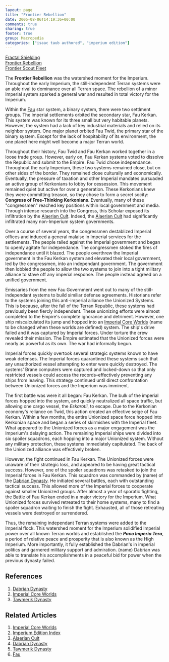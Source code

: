 ```yaml
---
layout: page
title: "Frontier Rebellion"
date: 2005-08-06T14:19:36+00:00
comments: true
sharing: true
footer: true
group: Macropedia
categories: ["isaac taub authored", "imperium edition"]
---
```


<div class='row'>
	<div class='col-md-4'><a href='/macropedia/fractal-shielding'>Fractal Shielding</a></div>
	<div class='col-md-4'><a href='/macropedia/frontier-rebellion'>Frontier Rebellion</a></div>
	<div class='col-md-4'><a href='/macropedia/frontier-scout-fleet'>Frontier Scout Fleet</a></div>
</div>


The **Frontier Rebellion** was the watershed moment for the Imperium. Throughout the early Imperium, the still-independent Terran systems were an able rival to dominance over all Terran space. The rebellion of a minor Imperial system sparked a general war and resulted in total victory for the Imperium.

Within the [Fau](/star-systems/fau-system) star system, a binary system, there were two settlment groups. The imperial settlements orbited the secondary star, Fau Kerkan. This system was known for its three small but very habitable planets. However, the system had a lack of key industrial materials and relied on its neighbor system. One major planet orbited Fau Twid, the primary star of the binary system. Except for the lack of hospitability of its environment, the one planet here might well become a major Terran world.

Throughout their history, Fau Twid and Fau Kerkan worked together in a loose trade group. However, early on, Fau Kerkan systems voted to dissolve the Republic and submit to the Empire. Fau Twid chose independance. Throughout the early Imperium, these two systems remained close, but on other sides of the border. They remained close culturally and economically. Eventually, the pressure of taxation and other Imperial mandates pursuaded an active group of Kerkonians to lobby for cessession. This movement remained quiet but active for over a generation. These Kerkonians knew they were committing treason, so they chose to form a secret socity: **Congress of Free-Thinking Kerkonians**. Eventually, many of these "congressmen" reached key positions within local government and media. Through intense research into the Congress, this Scholar exposed its infiltration by the [Alaerian Cult](/macropedia/alaerian-cult). Indeed, the [Alaerian Cult](/macropedia/alaerian-cult) had significantly infiltrated many non-Imperium system governments.

Over a course of several years, the congressmen destablized Imperial offices and induced a general malaise in Imperial services for the settlements. The people railed against the Imperial government and began to openly agitate for independance. The congressmen stoked the fires of independance until it blazed. The people overthrew the Imperial government in the Fau Kerkan system and elevated their local government, led by the congressmen, into an independant government. The government then lobbied the people to allow the two systems to join into a tight military alliance to stave off any imperial response. The people instead agreed on a unified government.

Emissaries from the new Fau Government went out to many of the still-independant systems to build similiar defense agreements. Historians refer to the systems joining this anti-imperial alliance the Unionized Systems. This is because, after the fall of the Terran Republic, these systems had previously been fiercly independent. These unionizing efforts were almost completed to the Empire's complete ignorance and detriment. However, one ship miscalculated its jump and hopped into an [Imperial Core Worlds](/macropedia/imperial-core-worlds) (name to be changed when these worlds are defined) system. The ship's drive failed and it was captured by Imperial forces. Under torture the crew revealed their mission. The Empire estimated that the Unionized forces were nearly as powerful as its own. The war had informally begun.

Imperial forces quickly overtook several strategic systems known to have weak defenses. The Imperial forces quarantined these systems such that any unauthorized vessel attempting to enter were quickly destroyed. The systems' Brane computers were captured and locked-down so that only restricted vessels could access the records&ndash;effectively preventing any ships from leaving. This strategy continued until direct confrontation between Unionized forces and the Imperium was imminent.

The first battle was were it all began: Fau Kerkan. The bulk of the imperial forces hopped into the system, and quickly neutralized all space traffic, but allowing one cargo vessel, the *Eskarotii*, to escape. Due to the Kerkonian economy's reliance on Twid, this action created an effective seige of Fau Kerkan. Within a few months, the entire Unionized space force hopped into Kerkonian space and began a series of skirmishes with the Imperial fleet. What appeared to the Unionized forces as a major engagement was the Imperium's delaying action. The remaining Imperial ships were divided into six spoiler squadrons, each hopping into a major Unionized system. Without any military protection, these systems immediately capitulated. The back of the Unionized alliance was effectively broken.

However, the fight continued in Fau Kerkan. The Unionized forces were unaware of their strategic loss, and appeared to be having great tactical success. However, one of the spoiler squadrons was retasked to join the Imperial forces in Fau Kerkan. This squadron was commanded by (name) of the [Dabrian Dynasty](/macropedia/dabrian-dynasty). He initiated several battles, each with outstanding tactical success. This allowed more of the Imperial forces to cooperate against smaller Unionized groups. After almost a year of sporatic fighting, the Battle of Fau Kerkan ended in a major victory for the Imperium. What Unionized forces survived retreated to their home systems, many to find a spoiler squadron waiting to finish the fight. Exhausted, all of those retreating vessels were destroyed or surrendered.

Thus, the remaining independant Terran systems were added to the Imperial flock. This watershed moment for the Imperium solidified Imperial power over all known Terran worlds and established the ***Paco Imperia Tera***, a period of relative peace and prosperity that is also known as the High Imperium. More importantly, it fully established the Dabrian's in imperial politics and garnered military support and admiration. (name) Dabrian was able to translate his accomplishments in a peaceful bid for power when the previous dynasty failed.

## References
1. [Dabrian Dynasty](/macropedia/dabrian-dynasty)
1. [Imperial Core Worlds](/macropedia/imperial-core-worlds)
1. [Tawmerik Dynasty](/macropedia/tawmerik-dynasty)

## Related Articles

1. [Imperial Core Worlds](/macropedia/imperial-core-worlds)
2. [Imperium Edition Index](/macropedia/imperium-edition-index)
3. [Alaerian Cult](/macropedia/alaerian-cult)
4. [Dabrian Dynasty](/macropedia/dabrian-dynasty)
5. [Tawmerik Dynasty](/macropedia/tawmerik-dynasty)
6. [Fau](/star-systems/fau-system)



 
